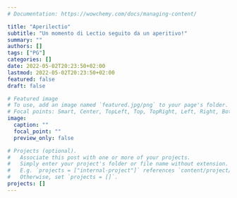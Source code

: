 ```yaml
---
# Documentation: https://wowchemy.com/docs/managing-content/

title: "Aperilectio"
subtitle: "Un momento di Lectio seguito da un aperitivo!"
summary: ""
authors: []
tags: ["PG"]
categories: []
date: 2022-05-02T20:23:50+02:00
lastmod: 2022-05-02T20:23:50+02:00
featured: false
draft: false

# Featured image
# To use, add an image named `featured.jpg/png` to your page's folder.
# Focal points: Smart, Center, TopLeft, Top, TopRight, Left, Right, BottomLeft, Bottom, BottomRight.
image:
  caption: ""
  focal_point: ""
  preview_only: false

# Projects (optional).
#   Associate this post with one or more of your projects.
#   Simply enter your project's folder or file name without extension.
#   E.g. `projects = ["internal-project"]` references `content/project/deep-learning/index.md`.
#   Otherwise, set `projects = []`.
projects: []
---
```

